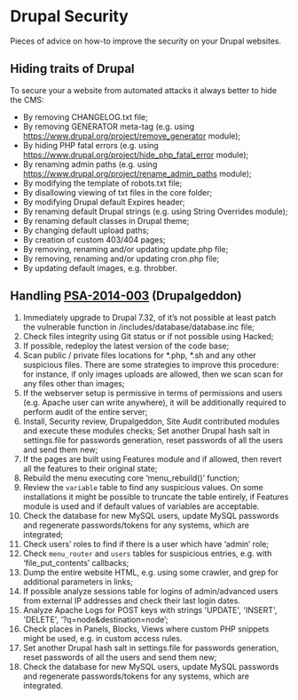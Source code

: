 Drupal Security
===============
Pieces of advice on how-to improve the security on your Drupal websites.

Hiding traits of Drupal
--
To secure your a website from automated attacks it always better to hide the CMS:
- By removing CHANGELOG.txt file;
- By removing GENERATOR meta-tag (e.g. using https://www.drupal.org/project/remove_generator module);
- By hiding PHP fatal errors  (e.g. using https://www.drupal.org/project/hide_php_fatal_error module);
- By renaming admin paths (e.g. using https://www.drupal.org/project/rename_admin_paths module);
- By modifying the template of robots.txt file;
- By disallowing viewing of txt files in the core folder;
- By modifying Drupal default Expires header;
- By renaming default Drupal strings (e.g. using String Overrides module);
- By renaming default classes in Drupal theme;
- By changing default upload paths;
- By creation of custom 403/404 pages;
- By removing, renaming and/or updating update.php file;
- By removing, renaming and/or updating cron.php file;
- By updating default images, e.g. throbber.

Handling [PSA-2014-003](https://www.drupal.org/PSA-2014-003) (Drupalgeddon)
---
 1. Immediately upgrade to Drupal 7.32, of it’s not possible at least patch the vulnerable function in /includes/database/database.inc file;
 2. Check files integrity using Git status or if not possible using Hacked;
 3. If possible, redeploy the latest version of the code base;
 4. Scan public / private files locations for *.php, *.sh and any other suspicious files. There are some strategies to improve this procedure: for instance, if only images uploads are allowed, then we scan scan for any files other than images;
 5. If the webserver setup is permissive in terms of permissions and users (e.g. Apache user can write anywhere), it will be additionally required to perform audit of the entire server;
 6. Install, Security review, Drupalgeddon, Site Audit contributed modules and execute these modules checks;
Set another Drupal hash salt in settings.file for passwords generation, reset passwords of all the users and send them new;
 7. If the pages are built using Features module and if allowed, then revert all the features to their original state;
 8. Rebuild the menu executing core ‘menu_rebuild()’ function;
 9. Review the `variable` table to find any suspicious values. On some installations it might be possible to truncate the table entirely, if Features module is used and if default values of variables are acceptable.
 10. Check the database for new MySQL users, update MySQL passwords and regenerate passwords/tokens for any systems, which are integrated;
 11. Check users’ roles to find if there is a user which have ‘admin’ role;
 12. Check `menu_router` and `users` tables for suspicious entries, e.g. with ‘file_put_contents’ callbacks;
 13. Dump the entire website HTML, e.g. using some crawler, and grep for additional parameters in links;
 14. If possible analyze sessions table for logins of admin/advanced users from external IP addresses and check their last login dates.
 15. Analyze Apache Logs for POST keys with strings 'UPDATE', 'INSERT', 'DELETE', ‘?q=node&destination=node’;
 16. Check places in Panels, Blocks, Views where custom PHP snippets might be used, e.g. in custom access rules.
 17. Set another Drupal hash salt in settings.file for passwords generation, reset passwords of all the users and send them new;
 18. Check the database for new MySQL users, update MySQL passwords and regenerate passwords/tokens for any systems, which are integrated.
